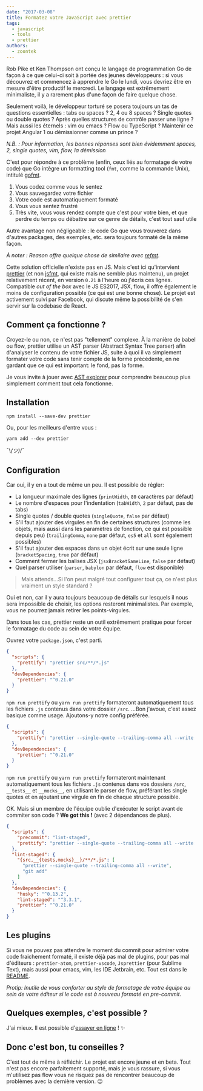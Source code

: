 ```yaml
---
date: "2017-03-08"
title: Formatez votre JavaScript avec prettier
tags:
  - javascript
  - tools
  - prettier
authors:
  - zoontek
---
```


Rob Pike et Ken Thompson ont conçu le langage de programmation Go de façon à ce que celui-ci soit à portée des jeunes développeurs : si vous découvrez et commencez à apprendre le Go le lundi, vous devriez être en mesure d'être productif le mercredi. Le langage est extrêmement minimaliste, il y a rarement plus d'une façon de faire quelque chose.

Seulement voilà, le développeur torturé se posera toujours un tas de questions essentielles : tabs ou spaces ? 2, 4 ou 8 spaces ? Single quotes ou double quotes ? Après quelles structures de contrôle passer une ligne ? Mais aussi les éternels : vim ou emacs ? Flow ou TypeScript ? Maintenir ce projet Angular 1 ou démissionner comme un prince ?

*N.B. : Pour information, les bonnes réponses sont bien évidemment spaces, 2, single quotes, vim, flow, la démission*

C'est pour répondre à ce problème (enfin, ceux liés au formatage de votre code) que Go intègre un formatting tool (`fmt`, comme la commande Unix), intitulé [gofmt](https://golang.org/cmd/gofmt/). 

1) Vous codez comme vous le sentez  
2) Vous sauvegardez votre fichier  
3) Votre code est automatiquement formaté  
4) Vous vous sentez frustré  
5) Très vite, vous vous rendez compte que c'est pour votre bien, et que perdre du temps ou débattre sur ce genre de détails, c'est tout sauf utile

Autre avantage non négligeable : le code Go que vous trouverez dans d'autres packages, des exemples, etc. sera toujours formaté de la même façon.

*À noter : Reason offre quelque chose de similaire avec [refmt](https://facebook.github.io/reason/tools.html).*

Cette solution officielle n'existe pas en JS. Mais c'est ici qu'intervient [prettier](https://github.com/prettier/prettier) (et non [jsfmt](https://www.npmjs.com/package/jsfmt), qui existe mais ne semble plus maintenu), un projet relativement récent, en version `0.21` à l'heure où j'écris ces lignes. Compatible *out of the box* avec le JS ES2017, JSX, flow, il offre également le moins de configuration possible (ce qui est une bonne chose). Le projet est activement suivi par Facebook, qui discute même la possibilité de s'en servir sur la codebase de React.

## Comment ça fonctionne ?

Croyez-le ou non, ce n'est pas "tellement" complexe. À la manière de babel ou flow, prettier utilise un AST parser (Abstract Syntax Tree parser) afin d'analyser le contenu de votre fichier JS, suite à quoi il va simplement formater votre code sans tenir compte de la forme précédente, en ne gardant que ce qui est important: le fond, pas la forme.

Je vous invite à jouer avec [AST explorer](https://astexplorer.net/) pour comprendre beaucoup plus simplement comment tout cela fonctionne.

## Installation

```console
npm install --save-dev prettier
```

Ou, pour les meilleurs d'entre vous :

```console
yarn add --dev prettier
```

¯\\_(ツ)_/¯

## Configuration

Car oui, il y en a tout de même un peu. Il est possible de régler:

- La longueur maximale des lignes (`printWidth`, `80` caractères par défaut)
- Le nombre d'espaces pour l'indentation (`tabWidth`, `2` par défaut, pas de tabs)
- Single quotes / double quotes (`singleQuote`, `false` par défaut)
- S'il faut ajouter des virgules en fin de certaines structures (comme les objets, mais aussi dans les paramètres de fonction, ce qui est possible depuis peu) (`trailingComma`, `none` par défaut, `es5` et `all` sont également possibles)
- S'il faut ajouter des espaces dans un objet écrit sur une seule ligne (`bracketSpacing`, `true` par défaut)
- Comment fermer les balises JSX (`jsxBracketSameLine`, `false` par défaut)
- Quel parser utiliser (`parser`, `babylon` par défaut, `flow` est disponible)

> Mais attends…Si l'on peut malgré tout configurer tout ça, ce n'est plus vraiment un style standard ?

Oui et non, car il y aura toujours beaucoup de détails sur lesquels il nous sera impossible de choisir, les options resteront minimalistes. Par exemple, vous ne pourrez jamais retirer les points-virgules.

Dans tous les cas, prettier reste un outil extrêmement pratique pour forcer le formatage du code au sein de votre équipe.

Ouvrez votre `package.json`, c'est parti.

```json
{
  "scripts": {
    "prettify": "prettier src/**/*.js"
  },
  "devDependencies": {
    "prettier": "^0.21.0"
  }
}
```

`npm run prettify` ou `yarn run prettify` formateront automatiquement tous les fichiers `.js` contenus dans votre dossier `/src`.
…Bon j'avoue, c'est assez basique comme usage. Ajoutons-y notre config préférée.

```json
{
  "scripts": {
    "prettify": "prettier --single-quote --trailing-comma all --write '{src,__{tests,mocks}__}/**/*.js'"
  },
  "devDependencies": {
    "prettier": "^0.21.0"
  }
}
```

`npm run prettify` ou `yarn run prettify` formateront maintenant automatiquement tous les fichiers `.js` contenus dans vos dossiers `/src`, `__tests__` et `__mocks__`, en utilisant le parser de flow, préférant les single quotes et en ajoutant une virgule en fin de chaque structure possible.

OK. Mais si un membre de l'équipe oublie d'exécuter le script avant de commiter son code ?
**We got this !** (avec 2 dépendances de plus).

```json
{
  "scripts": {
    "precommit": "lint-staged",
    "prettify": "prettier --single-quote --trailing-comma all --write '{src,__{tests,mocks}__}/**/*.js'"
  },
  "lint-staged": {
    "{src,__{tests,mocks}__}/**/*.js": [
      "prettier --single-quote --trailing-comma all --write",
      "git add"
    ]
  },
  "devDependencies": {
    "husky": "^0.13.2",
    "lint-staged": "^3.3.1",
    "prettier": "^0.21.0"
  }
}
```

## Les plugins

Si vous ne pouvez pas attendre le moment du commit pour admirer votre code fraichement formaté, il existe déjà pas mal de plugins, pour pas mal d'éditeurs : `prettier-atom`, `prettier-vscode`, `Jsprettier` (pour Sublime Text), mais aussi pour emacs, vim, les IDE Jetbrain, etc. Tout est dans le [README](https://github.com/prettier/prettier/blob/master/README.md).

*Protip: Inutile de vous conforter au style de formatage de votre équipe au sein de votre éditeur si le code est à nouveau formaté en pre-commit.*

## Quelques exemples, c'est possible ?

J'ai mieux. Il est possible d'[essayer en ligne](https://prettier.github.io/prettier) ! ✨

## Donc c'est bon, tu conseilles ?

C'est tout de même à réfléchir. Le projet est encore jeune et en beta. Tout n'est pas encore parfaitement supporté, mais je vous rassure, si vous m'utilisez pas flow vous ne risquez pas de rencontrer beaucoup de problèmes avec la dernière version. 😉
